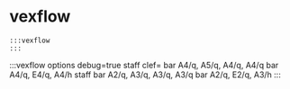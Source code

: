 ---
---

# vexflow

```
:::vexflow
:::
```

:::vexflow
options debug=true
staff clef=
  bar
    A4/q, A5/q, A4/q, A4/q
  bar
    A4/q, E4/q, A4/h
staff 
  bar
    A2/q, A3/q, A3/q, A3/q
  bar
    A2/q, E2/q, A3/h
:::

